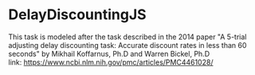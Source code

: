 # DelayDiscountingJS

This task is modeled after the task described in the 2014 paper "A 5-trial adjusting delay discounting task: Accurate discount rates in less than 60 seconds"
by Mikhail Koffarnus, Ph.D and Warren Bickel, Ph.D  
link: https://www.ncbi.nlm.nih.gov/pmc/articles/PMC4461028/
